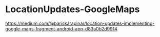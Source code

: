 # LocationUpdates-GoogleMaps
 
 https://medium.com/@bariskarapinar/location-updates-implementing-google-maps-fragment-android-app-d83a0b2d9914
